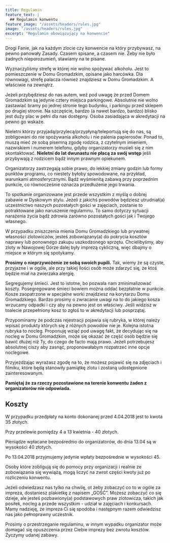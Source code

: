 ```yaml
---
title: Regulamin
feature_text: |
  ## Regulamin konwentu
feature_image: "/assets/headers/rules.jpg"
image: "/assets/headers/rules.jpg"
excerpt: "Regulamin obowiązujący na konwencie"
---
```


Drogi Fanie, jak na każdym zlocie czy konwencie na który przybywasz, na pewno panowały Zasady. Czasem spisane, a czasem nie. Żeby nie było żadnych nieporozumień, stawiamy na te pisane.

Wyznaczyliśmy strefę w której nie wolno spożywać alkoholu. Jest to pomieszczenie w Domu Gromadzkim, opisane jako harcówka. Dla równowagi, strefę palacza również znajdziesz w Domu Gromadzkim. A właściwie na zewnątrz.

Jeżeli przybędziesz do nas autem, weź pod uwagę że przed Domem Gromadzkim są jedynie cztery miejsca parkingowe. Absolutnie nie wolno zastawiać bramy po jednej stronie tego budynku, i parkingu przed sklepem po drugiej stronie. Na szczęście, bardzo (a nawet bardzo, bardzo) blisko jest duży plac w pełni dla nas dostępny. Osoba zasiadająca w akredytacji na pewno go wskaże.

Nieletni którzy przyjadą/przylecą/przypłyną/teleportują się do nas, są zobligowani do nie spożywania alkoholu i nie palenia papierosów. Ponad to, muszą mieć ze sobą pisemną zgodę rodzica, z czytelnym imieniem, nazwiskiem i numerem telefonu, gdyby organizatorzy musieli się z nim skontaktować. **Nieletni do lat dwunastu nie płacą za swój wstęp** jeśli przybywają z rodzicem bądź innym prawnym opiekunem.

Organizatorzy zastrzegają sobie prawo, do lekkiej zmiany godzin lub formy punktów programu, co niestety byłoby spowodowane, na przykład, warunkami atmosferycznymi. Bądź wyśmienitą zabawą przy poprzednim punkcie, co równocześnie oznacza przedłużenie jego trwania.

To spotkanie organizowane jest przede wszystkim z myślą o dobrej zabawie w Dyskowym stylu. Jeżeli z jakichś powodów będziesz utrudniał(a) uczestnictwo naszych pozostałych gości w zajęciach, zostanie to potraktowane jako naruszenie regulaminu. To samo dotyczy sytuacji narażenia życia bądź zdrowia zarówno pozostałych gości jak i Twojego własnego.

W przypadku zniszczenia mienia Domu Gromadzkiego lub prywatnej własności zlotowiczów, jesteś zobowiązany(a) do pokrycia kosztów naprawy lub ponownego zakupu uszkodzonego sprzętu. Chcielibyśmy, aby zloty w Nawojowej Górze dalej były imprezą cykliczną, więc dbajmy o miejsce w którym się spotykamy.

**Prosimy o nieprzywożenie ze sobą swoich pupili.** Tak, wiemy że są czyste, przyjazne i w ogóle, ale przy takiej ilości osób może zdarzyć się, że ktoś będzie miał na zwierzaka alergię.

Segregujemy śmieci. Jest to istotne, bo pozwala nam zminimalizować koszty. Posegregowane śmieci bowiem można oddać bezpłatnie w punkcie. Kosze zaopatrzone w specjalne worki znajdziesz na korytarzu Domu Gromadzkiego. Bardzo prosimy o zwracanie uwagi na to do jakiego kosza wrzucamy odpadki i czy aby na pewno jest on właściwy. Jeśli widzisz w toalecie przepełniony kosz to zgłoś to w akredytacji lub posprzątaj.

Przypominamy że podczas rejestracji pojawia się rubryka, w której należy wpisać produkty których się z różnych powodów nie je. Kolejna istotna rubryka to nocleg. Proponuję wziąć pod uwagę fakt, że decydując się na nocleg w Domu Gromadzkim, może się okazać że część osób będzie się bawić dłużej niż Ty, do czego de facto mają prawo. Jeżeli potrzebujesz absolutnej ciszy aby zasnąć, proponowałabym rozpatrzeć inne opcje noclegowe.

Przyjeżdżając wyrażasz zgodę na to, że możesz pojawić się na zdjęciach i filmiku, które będą stanowiły pamiątkę zlotu i zostaną udostępnione zainteresowanym.

**Pamiętaj że za rzeczy pozostawione na terenie konwentu żaden z organizatorów nie odpowiada.**

## Koszty

W przypadku przedpłaty na konto dokonanej przed 4.04.2018 jest to kwota 35 złotych.

Przy przelewie pomiędzy 4 a 13 kwietnia -  40 złotych.

Pieniądze wpłacane bezpośrednio do organizatorów, do dnia 13.04 są w wysokości 40 złotych.

Po 13.04.2018 przyjmujemy jedynie wpłaty bezpośrednie w wysokości 45.

Osoby które zobligują się do pomocy przy organizacji i realnie ze zobowiązania się wywiążą, mogą liczyć na zwrot części kwoty już po rozliczeniu konwentu.

Jeżeli odwiedzasz nas tylko na chwilę, ot żeby zobaczyć co to w ogóle za impreza, dostaniesz plakietkę z napisem „GOŚĆ”. Możesz zobaczyć co się dzieje, ale jesteś pozbawiony(a) podstawowych praw zlotowicza, takich jak posiłek, nocleg a przede wszystkim - udział w zajęciach i konkursach. Mamy nadzieję, że impreza Ci się spodoba i następnym razem odwiedzisz nas jako pełnoprawny uczestnik.

Prosimy o przestrzeganie regulaminu, w innym wypadku organizator może domagać się opuszczenia przez Ciebie imprezy bez zwrotu kosztów. Życzymy udanej zabawy.